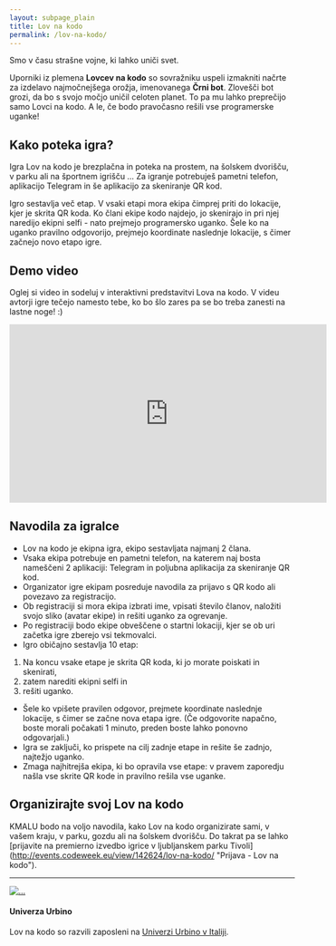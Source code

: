 ```yaml
---
layout: subpage_plain
title: Lov na kodo
permalink: /lov-na-kodo/
---
```


Smo v času strašne vojne, ki lahko uniči svet.

Uporniki iz plemena **Lovcev na kodo** so sovražniku uspeli izmakniti načrte za izdelavo najmočnejšega orožja, imenovanega **Črni bot**. Zlovešči bot grozi, da bo s svojo močjo uničil celoten planet. To pa mu lahko preprečijo samo Lovci na kodo. A le, če bodo pravočasno rešili vse programerske uganke!


## Kako poteka igra?
Igra Lov na kodo je brezplačna in poteka na prostem, na šolskem dvorišču, v parku ali na športnem igrišču … Za igranje potrebuješ pametni telefon, aplikacijo Telegram in še aplikacijo za skeniranje QR kod.

Igro sestavlja več etap. V vsaki etapi mora ekipa čimprej priti do lokacije, kjer je skrita QR koda. Ko člani ekipe kodo najdejo, jo skenirajo in pri njej naredijo ekipni selfi - nato prejmejo programersko uganko. Šele ko na uganko pravilno odgovorijo, prejmejo koordinate naslednje lokacije, s čimer začnejo novo etapo igre.


## Demo video
Oglej si video in sodeluj v interaktivni predstavitvi Lova na kodo. V videu avtorji igre tečejo namesto tebe, ko bo šlo zares pa se bo treba zanesti na lastne noge! :)

<iframe width="560" height="315" src="https://www.youtube.com/embed/8tu0XYLRqaM" frameborder="0" allowfullscreen></iframe>

## Navodila za igralce
* Lov na kodo je ekipna igra, ekipo sestavljata najmanj 2 člana.
* Vsaka ekipa potrebuje en pametni telefon, na katerem naj bosta nameščeni 2 aplikaciji: Telegram in poljubna aplikacija za skeniranje QR kod.
* Organizator igre ekipam posreduje navodila za prijavo s QR kodo ali povezavo za registracijo.
* Ob registraciji si mora ekipa izbrati ime, vpisati število članov, naložiti svojo sliko (avatar ekipe) in rešiti uganko za ogrevanje.
* Po registraciji bodo ekipe obveščene o startni lokaciji, kjer se ob uri začetka igre zberejo vsi tekmovalci.
* Igro običajno sestavlja 10 etap: 
 1. Na koncu vsake etape je skrita QR koda, ki jo morate poiskati in skenirati, 
 2. zatem narediti ekipni selfi in 
 3. rešiti uganko.
* Šele ko vpišete pravilen odgovor, prejmete koordinate naslednje lokacije, s čimer se začne nova etapa igre. 
(Če odgovorite napačno, boste morali počakati 1 minuto, preden boste lahko ponovno odgovarjali.)
* Igra se zaključi, ko prispete na cilj zadnje etape in rešite še zadnjo, najtežjo uganko.
* Zmaga najhitrejša ekipa, ki bo opravila vse etape: v pravem zaporedju našla vse skrite QR kode in pravilno rešila vse uganke.

## Organizirajte svoj Lov na kodo
KMALU bodo na voljo navodila, kako Lov na kodo organizirate sami, v vašem kraju, v parku, gozdu ali na šolskem dvorišču. 
Do takrat pa se lahko [prijavite na premierno izvedbo igrice v ljubljanskem parku Tivoli] (http://events.codeweek.eu/view/142624/lov-na-kodo/ "Prijava - Lov na kodo").

<hr>

<div class="media">
  <div class="media-left">
    <a href="#">
      <img class="media-object logo-small" src="{{ site.baseurl }}/assets/img/partners/urbino_400x400.png" alt="...">
    </a>
  </div>
  <div class="media-body">
    <h4 class="media-heading">Univerza Urbino</h4>
    Lov na kodo so razvili zaposleni na <a href="http://informatica.uniurb.it/en/home-en/" target="_blank">Univerzi Urbino v Italiji</a>.
  </div>
</div>
